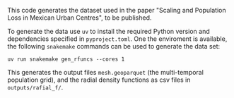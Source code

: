 This code generates the dataset used in the paper "Scaling and Population Loss in Mexican Urban Centres", to be published.

To generate the data use `uv` to install the required Python version and dependencies specified in `pyproject.toml`.
One the enviroment is available, the following `snakemake` commands can be used to generate the data set:

```
uv run snakemake gen_rfuncs --cores 1
```

This generates the output files `mesh.geoparquet` (the multi-temporal population grid), and the radial density functions as csv files in `outputs/rafial_f/`.

